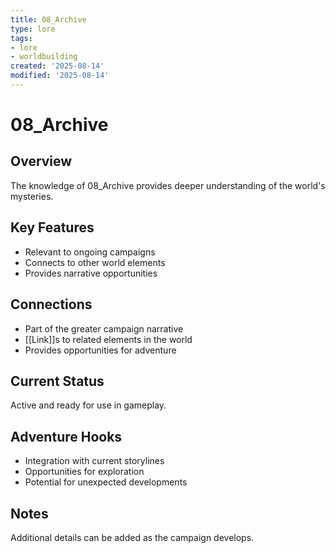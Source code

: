 ```yaml
---
title: 08_Archive
type: lore
tags:
- lore
- worldbuilding
created: '2025-08-14'
modified: '2025-08-14'
---
```


# 08_Archive

## Overview
The knowledge of 08_Archive provides deeper understanding of the world's mysteries.

## Key Features
- Relevant to ongoing campaigns
- Connects to other world elements
- Provides narrative opportunities

## Connections
- Part of the greater campaign narrative
- [[Link]]s to related elements in the world
- Provides opportunities for adventure

## Current Status
Active and ready for use in gameplay.

## Adventure Hooks
- Integration with current storylines
- Opportunities for exploration
- Potential for unexpected developments

## Notes
Additional details can be added as the campaign develops.
